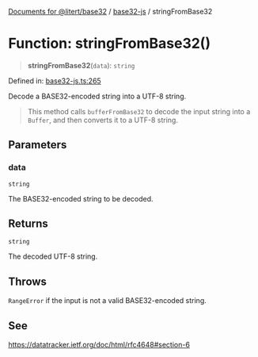 [Documents for @litert/base32](../../index.md) / [base32-js](../index.md) / stringFromBase32

# Function: stringFromBase32()

> **stringFromBase32**(`data`): `string`

Defined in: [base32-js.ts:265](https://github.com/litert/base32.js/blob/master/src/lib/base32-js.ts#L265)

Decode a BASE32-encoded string into a UTF-8 string.

> This method calls `bufferFromBase32` to decode the input string into a `Buffer`, and then
> converts it to a UTF-8 string.

## Parameters

### data

`string`

The BASE32-encoded string to be decoded.

## Returns

`string`

The decoded UTF-8 string.

## Throws

`RangeError` if the input is not a valid BASE32-encoded string.

## See

https://datatracker.ietf.org/doc/html/rfc4648#section-6
